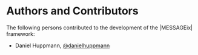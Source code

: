 Authors and Contributors
========================

The following persons contributed to the development of the |MESSAGEix| framework:

- Daniel Huppmann, [@danielhuppmann](https://github.com/danielhuppmann)
